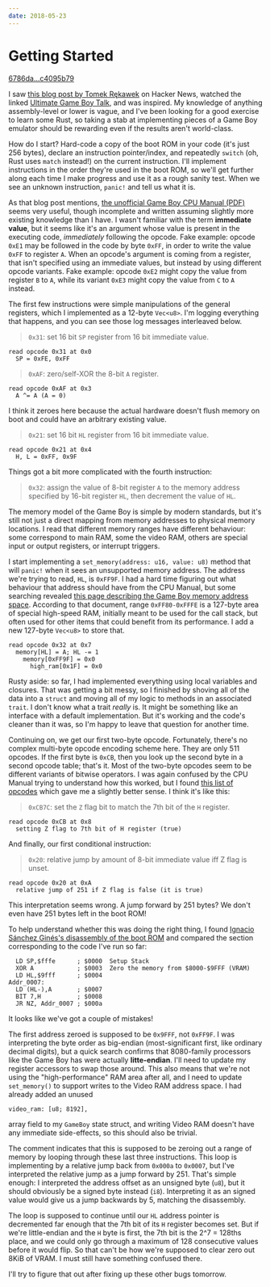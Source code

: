 ```yaml
---
date: 2018-05-23
---
```


# Getting Started

[6786da...c4095b79](https://github.com/jeremyBanks/0dmg/compare/6786da30a2f50e67c445242fb718da9edbb21e94...c4095b79dbf93d34a15c2fd4aaf91e1fc0d22334)

I saw [this blog post by Tomek Rękawek](http://blog.rekawek.eu/2017/02/09/coffee-gb/) on Hacker News, watched the linked [Ultimate Game Boy Talk](https://youtu.be/HyzD8pNlpwI), and was inspired. My knowledge of anything assembly-level or lower is vague, and I've been looking for a good exercise to learn some Rust, so taking a stab at implementing pieces of a Game Boy emulator should be rewarding even if the results aren't world-class.

How do I start? Hard-code a copy of the boot ROM in your code (it's just 256 bytes), declare an instruction pointer/index, and repeatedly `switch` (oh, Rust uses `match` instead!) on the current instruction. I'll implement instructions in the order they're used in the boot ROM, so we'll get further along each time I make progress and use it as a rough sanity test. When we see an unknown instruction, `panic!` and tell us what it is.

As that blog post mentions, [the unofficial Game Boy CPU Manual (PDF)](http://marc.rawer.de/Gameboy/Docs/GBCPUman.pdf) seems very useful, though incomplete and written assuming slightly more existing knowledge than I have. I wasn't familiar with the term **immediate value**, but it seems like it's an argument whose value is present in the executing code, *immediately* following the opcode. Fake example: opcode `0xE1` may be followed in the code by byte `0xFF`, in order to write the value `0xFF` to register `A`. When an opcode's argument is coming from a register, that isn't specified using an immediate values, but instead by using different opcode variants. Fake example: opcode `0xE2` might copy the value from register `B` to `A`, while its variant `0xE3` might copy the value from `C` to `A` instead.

The first few instructions were simple manipulations of the general registers, which I implemented as a 12-byte `Vec<u8>`. I'm logging everything that happens, and you can see those log messages interleaved below.

> `0x31`: set 16 bit `SP` register from 16 bit immediate value.

    read opcode 0x31 at 0x0
      SP = 0xFE, 0xFF

> `0xAF`: zero/self-XOR the 8-bit `A` register.

    read opcode 0xAF at 0x3
      A ^= A (A = 0)

I think it zeroes here because the actual hardware doesn't flush memory on boot and could have an arbitrary existing value.

> `0x21`: set 16 bit `HL` register from 16 bit immediate value.

    read opcode 0x21 at 0x4
      H, L = 0xFF, 0x9F

Things got a bit more complicated with the fourth instruction:

> `0x32`: assign the value of 8-bit register `A` to the memory address specified by 16-bit register `HL`, then decrement the value of `HL`.

The memory model of the Game Boy is simple by modern standards, but it's still not just a direct mapping from memory addresses to physical memory locations. I read that different memory ranges have different behaviour: some correspond to main RAM, some the video RAM, others are special input or output registers, or interrupt triggers.

I start implementing a `set_memory(address: u16, value: u8)` method that will `panic!` when it sees an unsupported memory address. The address we're trying to read, `HL`, is `0xFF9F`. I had a hard time figuring out what behaviour that address should have from the CPU Manual, but some searching revealed [this page describing the Game Boy memory address space](http://gameboy.mongenel.com/dmg/asmmemmap.html). According to that document, range `0xFF80-0xFFFE` is a 127-byte area of special high-speed RAM, initially meant to be used for the call stack, but often used for other items that could benefit from its performance. I add a new 127-byte `Vec<u8>` to store that.

    read opcode 0x32 at 0x7
      memory[HL] = A; HL -= 1
        memory[0xFF9F] = 0x0
          high_ram[0x1F] = 0x0

Rusty aside: so far, I had implemented everything using local variables and closures. That was getting a bit messy, so I finished by shoving all of the data into a `struct` and moving all of my logic to methods in an associated `trait`. I don't know what a trait *really* is. It might be something like an interface with a default implementation. But it's working and the code's cleaner than it was, so I'm happy to leave that question for another time.

Continuing on, we get our first two-byte opcode. Fortunately, there's no complex multi-byte opcode encoding scheme here. They are only 511 opcodes. If the first byte is `0xCB`, then you look up the second byte in a second opcode table; that's it. Most of the two-byte opcodes seem to be different variants of bitwise operators. I was again confused by the CPU Manual trying to understand how this worked, but I found [this list of opcodes](http://www.pastraiser.com/cpu/gameboy/gameboy_opcodes.html) which gave me a slightly better sense. I think it's like this:

> `0xCB7C`: set the `Z` flag bit to match the 7th bit of the `H` register.

    read opcode 0xCB at 0x8
      setting Z flag to 7th bit of H register (true)

And finally, our first conditional instruction:

> `0x20`: relative jump by amount of 8-bit immediate value iff Z flag is unset.

    read opcode 0x20 at 0xA
      relative jump of 251 if Z flag is false (it is true)

This interpretation seems wrong. A jump forward by 251 bytes? We don't even have 251 bytes left in the boot ROM!

To help understand whether this was doing the right thing, I found [Ignacio Sánchez Ginés's disassembly of the boot ROM](https://gist.github.com/drhelius/6063288) and compared the section corresponding to the code I've run so far:

      LD SP,$fffe      ; $0000  Setup Stack
      XOR A            ; $0003  Zero the memory from $8000-$9FFF (VRAM)
      LD HL,$9fff      ; $0004
    Addr_0007:
      LD (HL-),A       ; $0007
      BIT 7,H          ; $0008
      JR NZ, Addr_0007 ; $000a

It looks like we've got a couple of mistakes!

The first address zeroed is supposed to be `0x9FFF`, not `0xFF9F`. I was interpreting the byte order as big-endian (most-significant first, like ordinary decimal digits), but a quick search confirms that 8080-family processors like the Game Boy has were actually **litte-endian**. I'll need to update my register accessors to swap those around. This also means that we're not using the "high-performance" RAM area after all, and I need to update `set_memory()` to support writes to the Video RAM address space. I had already added an unused

    video_ram: [u8; 8192],

array field to my `GameBoy` state struct, and writing Video RAM doesn't have any immediate side-effects, so this should also be trivial.

The comment indicates that this is supposed to be zeroing out a range of memory by looping through these last three instructions. This loop is implementing by a relative jump back from `0x000a` to `0x0007`, but I've interpreted the relative jump as a jump forward by 251. That's simple enough: I interpreted the address offset as an unsigned byte (`u8`), but it should obviously be a signed byte instead (`i8`). Interpreting it as an signed value would give us a jump backwards by 5, matching the disassembly.

The loop is supposed to continue until our `HL` address pointer is decremented far enough that the 7th bit of its `H` register becomes set. But if we're little-endian and the `H` byte is first, the 7th bit is the 2^7 = 128ths place, and we could only go through a maximum of 128 consecutive values before it would flip. So that can't be how we're supposed to clear zero out 8KiB of VRAM. I must still have something confused there.

I'll try to figure that out after fixing up these other bugs tomorrow.
